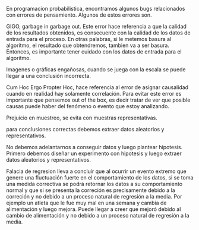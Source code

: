 En programacion probabilistica, encontramos algunos bugs relacionados con errores de pensamiento. Algunos de estos errores son.

GIGO, garbage in garbage out. Este error hace referencia a que la calidad de los resultados obtenidos, es consecuente con la calidad de los datos de entrada para el proceso. En otras palabras, si le metemos basura al algoritmo, el resultado que obtendremos, tambien va a ser basura.
Entonces, es importante tener cuidado con los datos de entrada para el algoritmo.

Imagenes o gráficas engañosas,  cuando se juega con la escala se puede llegar a una conclusión incorrecta.

Cum Hoc Ergo Propter Hoc, hace referencia al error de asignar causalidad cuando en realidad hay solamente correlación. Para evitar este error es importante que pensemos out of the box, es decir tratar de ver que posible causas puede haber del fenómeno o evento que estoy analizando.

Prejuicio en muestreo, se evita con muestras representativas.

para conclusiones correctas debemos extraer datos aleatorios y representativos.

No debemos adelantarnos a conseguir datos y luego plantear hipotesis. Primero debemos diseñar un experimento con hipotesis y luego extraer datos aleatorios y representativos.

Falacia de regresion
lleva a concluir que al ocurrir un evento extremo que genere una fluctuación fuerte en el comportamiento de los datos, si se toma una medida correctiva se podrá retornar los datos a su comportamiento normal y que si se presenta la correción es precisamente debido a la correción y no debido a un proceso natural de regresión a la media. Por ejemplo un atleta que le fue muy mal en una semana y cambia de alimentación y luego mejora. Puede llegar a creer que mejoró debido al cambio de alimentación y no debido a un proceso natural de regresión a la media.
